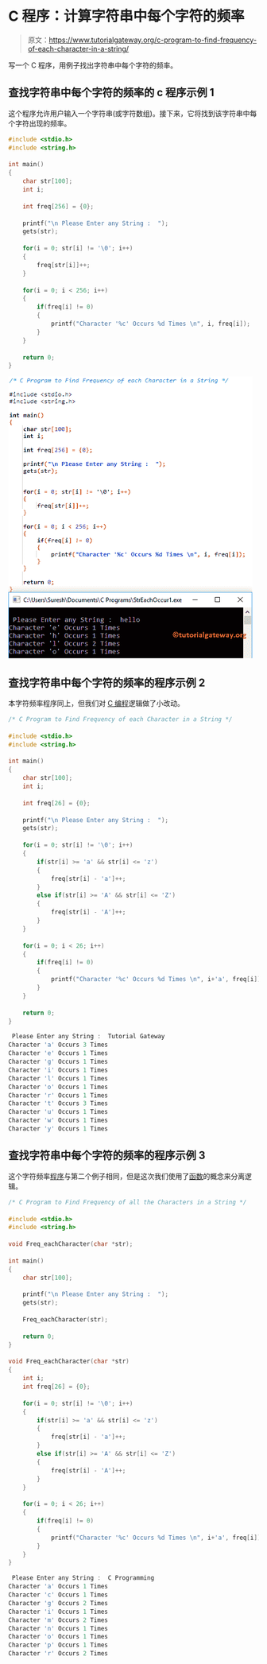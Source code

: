 # C 程序：计算字符串中每个字符的频率

> 原文：<https://www.tutorialgateway.org/c-program-to-find-frequency-of-each-character-in-a-string/>

写一个 C 程序，用例子找出字符串中每个字符的频率。

## 查找字符串中每个字符的频率的 c 程序示例 1

这个程序允许用户输入一个字符串(或字符数组)。接下来，它将找到该字符串中每个字符出现的频率。

```c
#include <stdio.h>
#include <string.h>

int main()
{
  	char str[100];
  	int i;

  	int freq[256] = {0}; 

  	printf("\n Please Enter any String :  ");
  	gets(str);

  	for(i = 0; str[i] != '\0'; i++)
  	{
  		freq[str[i]]++;
	}

  	for(i = 0; i < 256; i++)
  	{
		if(freq[i] != 0)
		{
			printf("Character '%c' Occurs %d Times \n", i, freq[i]);
		}
	}

  	return 0;
}
```

![C Program to Find Frequency of each Character in a String 1](img/966a763ae372a7223e5ee4c37aca8aeb.png)

## 查找字符串中每个字符的频率的程序示例 2

本字符频率程序同上，但我们对 [C 编程](https://www.tutorialgateway.org/c-programming/)逻辑做了小改动。

```c
/* C Program to Find Frequency of each Character in a String */

#include <stdio.h>
#include <string.h>

int main()
{
  	char str[100];
  	int i;

  	int freq[26] = {0}; 

  	printf("\n Please Enter any String :  ");
  	gets(str);

  	for(i = 0; str[i] != '\0'; i++)
  	{
  		if(str[i] >= 'a' && str[i] <= 'z')
  		{
  			freq[str[i] - 'a']++;
		}
  		else if(str[i] >= 'A' && str[i] <= 'Z')
  		{
  			freq[str[i] - 'A']++;
		}
	}

  	for(i = 0; i < 26; i++)
  	{
		if(freq[i] != 0)
		{
			printf("Character '%c' Occurs %d Times \n", i+'a', freq[i]);
		}
	}

  	return 0;
}
```

```c
 Please Enter any String :  Tutorial Gateway
Character 'a' Occurs 3 Times 
Character 'e' Occurs 1 Times 
Character 'g' Occurs 1 Times 
Character 'i' Occurs 1 Times 
Character 'l' Occurs 1 Times 
Character 'o' Occurs 1 Times 
Character 'r' Occurs 1 Times 
Character 't' Occurs 3 Times 
Character 'u' Occurs 1 Times 
Character 'w' Occurs 1 Times 
Character 'y' Occurs 1 Times 
```

## 查找字符串中每个字符的频率的程序示例 3

这个字符频率[程序](https://www.tutorialgateway.org/c-programming-examples/)与第二个例子相同，但是这次我们使用了[函数](https://www.tutorialgateway.org/functions-in-c/)的概念来分离逻辑。

```c
/* C Program to Find Frequency of all the Characters in a String */

#include <stdio.h>
#include <string.h>

void Freq_eachCharacter(char *str);

int main()
{
  	char str[100];

  	printf("\n Please Enter any String :  ");
  	gets(str);

  	Freq_eachCharacter(str);

  	return 0;
}

void Freq_eachCharacter(char *str)
{
	int i;
	int freq[26] = {0}; 

	for(i = 0; str[i] != '\0'; i++)
  	{
  		if(str[i] >= 'a' && str[i] <= 'z')
  		{
  			freq[str[i] - 'a']++;
		}
  		else if(str[i] >= 'A' && str[i] <= 'Z')
  		{
  			freq[str[i] - 'A']++;
		}
	}

  	for(i = 0; i < 26; i++)
  	{
		if(freq[i] != 0)
		{
			printf("Character '%c' Occurs %d Times \n", i+'a', freq[i]);
		}
	}
}
```

```c
 Please Enter any String :  C Programming
Character 'a' Occurs 1 Times 
Character 'c' Occurs 1 Times 
Character 'g' Occurs 2 Times 
Character 'i' Occurs 1 Times 
Character 'm' Occurs 2 Times 
Character 'n' Occurs 1 Times 
Character 'o' Occurs 1 Times 
Character 'p' Occurs 1 Times 
Character 'r' Occurs 2 Times 
```